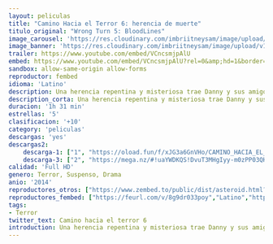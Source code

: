 ```yaml
---
layout: peliculas
title: "Camino Hacia el Terror 6: herencia de muerte"
titulo_original: "Wrong Turn 5: BloodLines"
image_carousel: 'https://res.cloudinary.com/imbriitneysam/image/upload/v1545615180/camino6-poster-min.jpg'
image_banner: 'https://res.cloudinary.com/imbriitneysam/image/upload/v1545615181/camino6-banner-min.jpg'
trailer: https://www.youtube.com/embed/VCncsmjpAlU
embed: https://www.youtube.com/embed/VCncsmjpAlU?rel=0&amp;hd=1&border=0&wmode=opaque&enablejsapi=1&modestbranding=1&controls=1&showinfo=1
sandbox: allow-same-origin allow-forms
reproductor: fembed
idioma: 'Latino'
description: Una herencia repentina y misteriosa trae Danny y sus amigos para Hobb Springs, una localidad olvidada profundo en las colinas de Virginia Occidental. Hobb Springs está siendo cuidada bajo la estricta vigilancia de Jackson y Sally, una pareja y socialmente torpe que introducir Danny a la familia perdida hace mucho tiempo que nunca ha conocido. Pronto, Danny se ve obligado a elegir entre sus amigos y su linaje.
description_corta: Una herencia repentina y misteriosa trae Danny y sus amigos para Hobb Springs, una localidad olvidada profundo en las colinas de Virginia Occidental. Hobb Springs está siendo cuidada bajo la estricta vigilancia de..
duracion: '1h 31 min'
estrellas: '5'
clasificacion: '+10'
category: 'peliculas'
descargas: 'yes'
descargas2:
    descarga-1: ["1", "https://oload.fun/f/xJG3a6GnVHo/CAMINO_HACIA_EL_TERROR_6.mp4", "https://www.google.com/s2/favicons?domain=openload.co","OpenLoad","https://res.cloudinary.com/imbriitneysam/image/upload/v1541473684/mexico.png", "Latino", "Full HD"]
    descarga-3: ["2", "https://mega.nz/#!uaYWDKQS!DvuT3MHgIyy-m0zPP03QHHisVMV-CsqWVDQBaQsYJ1Y", "https://www.google.com/s2/favicons?domain=mega.nz","Mega","https://res.cloudinary.com/imbriitneysam/image/upload/v1541473684/mexico.png", "Latino", "Full HD"]
calidad: 'Full HD'
genero: Terror, Suspenso, Drama
anio: '2014'
reproductores_otros: ["https://www.zembed.to/public/dist/asteroid.html?id=890285c44429ee0d26228c285b4555df&title=Wrong%20Turn%206","Latino","https://movcloud.net/embed/gc-dUpLUrKzS","Latino","https://mstream.space/nww60ebm9ybp","Latino"]
reproductores_fembed: ["https://feurl.com/v/8g9dr033poy","Latino","https://pelispng.online/v/4d9jze8qkyv","Latino"]
tags:
- Terror
twitter_text: Camino hacia el terror 6
introduction: Una herencia repentina y misteriosa trae Danny y sus amigos para Hobb Springs, una localidad olvidada profundo en las colinas de Virginia Occidental. Hobb Springs está siendo cuidada bajo la estricta vigilancia de..
---
```



 







